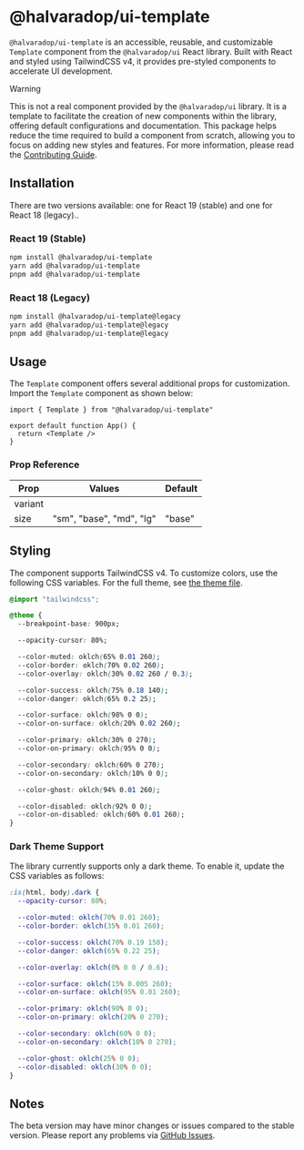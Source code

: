 # @halvaradop/ui-template

`@halvaradop/ui-template` is an accessible, reusable, and customizable `Template` component from the `@halvaradop/ui` React library. Built with React and styled using TailwindCSS v4, it provides pre-styled components to accelerate UI development.

> [!WARNING]
> This is not a real component provided by the `@halvaradop/ui` library. It is a template to facilitate the creation of new components within the library, offering default configurations and documentation. This package helps reduce the time required to build a component from scratch, allowing you to focus on adding new styles and features. For more information, please read the [Contributing Guide](https://github.com/halvaradop/ui/blob/master/.github/CONTRIBUTING.md).

## Installation

There are two versions available: one for React 19 (stable) and one for React 18 (legacy)..

### React 19 (Stable)

```bash
npm install @halvaradop/ui-template
yarn add @halvaradop/ui-template
pnpm add @halvaradop/ui-template
```

### React 18 (Legacy)

```bash
npm install @halvaradop/ui-template@legacy
yarn add @halvaradop/ui-template@legacy
pnpm add @halvaradop/ui-template@legacy
```

## Usage

The `Template` component offers several additional props for customization. Import the `Template` component as shown below:

```tsx
import { Template } from "@halvaradop/ui-template"

export default function App() {
  return <Template />
}
```

### Prop Reference

| Prop    | Values                   | Default |
| ------- | ------------------------ | ------- |
| variant |                          |         |
| size    | "sm", "base", "md", "lg" | "base"  |

## Styling

The component supports TailwindCSS v4. To customize colors, use the following CSS variables. For the full theme, see [the theme file](https://github.com/halvaradop/ui/blob/master/tailwind.css).

```css
@import "tailwindcss";

@theme {
  --breakpoint-base: 900px;

  --opacity-cursor: 80%;

  --color-muted: oklch(65% 0.01 260);
  --color-border: oklch(70% 0.02 260);
  --color-overlay: oklch(30% 0.02 260 / 0.3);

  --color-success: oklch(75% 0.18 140);
  --color-danger: oklch(65% 0.2 25);

  --color-surface: oklch(98% 0 0);
  --color-on-surface: oklch(20% 0.02 260);

  --color-primary: oklch(30% 0 270);
  --color-on-primary: oklch(95% 0 0);

  --color-secondary: oklch(60% 0 270);
  --color-on-secondary: oklch(10% 0 0);

  --color-ghost: oklch(94% 0.01 260);

  --color-disabled: oklch(92% 0 0);
  --color-on-disabled: oklch(60% 0.01 260);
}
```

### Dark Theme Support

The library currently supports only a dark theme. To enable it, update the CSS variables as follows:

```css
:is(html, body).dark {
  --opacity-cursor: 80%;

  --color-muted: oklch(70% 0.01 260);
  --color-border: oklch(35% 0.01 260);

  --color-success: oklch(70% 0.19 150);
  --color-danger: oklch(65% 0.22 25);

  --color-overlay: oklch(0% 0 0 / 0.6);

  --color-surface: oklch(15% 0.005 260);
  --color-on-surface: oklch(95% 0.01 260);

  --color-primary: oklch(90% 0 0);
  --color-on-primary: oklch(20% 0 270);

  --color-secondary: oklch(60% 0 0);
  --color-on-secondary: oklch(10% 0 270);

  --color-ghost: oklch(25% 0 0);
  --color-disabled: oklch(30% 0 0);
}
```

## Notes

The beta version may have minor changes or issues compared to the stable version. Please report any problems via [GitHub Issues](https://github.com/halvaradop/ui/issues).

